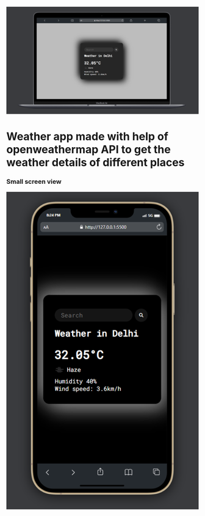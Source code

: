 ![](./1.png)
<h1>Weather app made with help of openweathermap API to get the weather details of different places</h1>

<h3>Small screen view</h3>

![](./2.png)